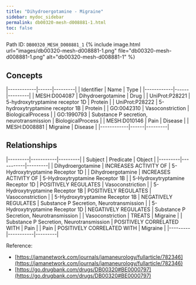 ```yaml
---
title: "Dihydroergotamine - Migraine"
sidebar: mydoc_sidebar
permalink: db00320-mesh-d008881-1.html
toc: false 
---
```



Path ID: `DB00320_MESH_D008881_1`
{% include image.html url="images/db00320-mesh-d008881-1.png" file="db00320-mesh-d008881-1.png" alt="db00320-mesh-d008881-1" %}

## Concepts

|------------|------|---------|
| Identifier | Name | Type    |
|------------|------|---------|
| MESH:D004087 | Dihydroergotamine | Drug |
| UniProt:P28221 | 5-hydroxytryptamine receptor 1D | Protein |
| UniProt:P28222 | 5-hydroxytryptamine receptor 1B | Protein |
| GO:0042310 | Vasoconstriction | BiologicalProcess |
| GO:1990793 | Substance P secretion, neurotransmission | BiologicalProcess |
| MESH:D010146 | Pain | Disease |
| MESH:D008881 | Migraine | Disease |
|------------|------|---------|

## Relationships

|---------|-----------|---------|
| Subject | Predicate | Object  |
|---------|-----------|---------|
| Dihydroergotamine | INCREASES ACTIVITY OF | 5-Hydroxytryptamine Receptor 1D |
| Dihydroergotamine | INCREASES ACTIVITY OF | 5-Hydroxytryptamine Receptor 1B |
| 5-Hydroxytryptamine Receptor 1D | POSITIVELY REGULATES | Vasoconstriction |
| 5-Hydroxytryptamine Receptor 1B | POSITIVELY REGULATES | Vasoconstriction |
| 5-Hydroxytryptamine Receptor 1B | NEGATIVELY REGULATES | Substance P Secretion, Neurotransmission |
| 5-Hydroxytryptamine Receptor 1D | NEGATIVELY REGULATES | Substance P Secretion, Neurotransmission |
| Vasoconstriction | TREATS | Migraine |
| Substance P Secretion, Neurotransmission | POSITIVELY CORRELATED WITH | Pain |
| Pain | POSITIVELY CORRELATED WITH | Migraine |
|---------|-----------|---------|

Reference: 
  - [https://jamanetwork.com/journals/jamaneurology/fullarticle/782346](https://jamanetwork.com/journals/jamaneurology/fullarticle/782346)
  - [https://go.drugbank.com/drugs/DB00320#BE0000797](https://go.drugbank.com/drugs/DB00320#BE0000797)
